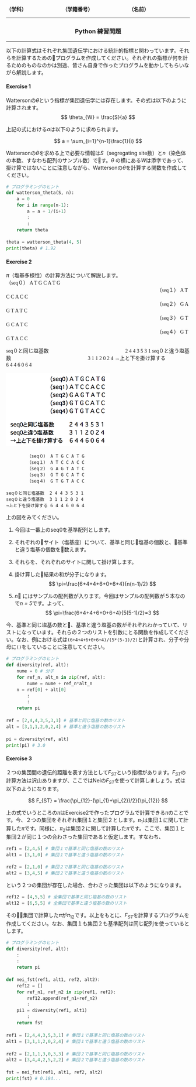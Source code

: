 
**（学科）**　　　　　　　　**（学籍番号）**　　　　　　　　**（名前）**
- - - - - - - - - - - - -
### <div style="text-align: center;"> Python 練習問題 </div>
-------------------------

以下の計算式はそれぞれ集団遺伝学における統計的指標と関わっています。それらを計算するためのプログラムを作成してください。それぞれの指標が何を計るためのものなのかは別途、皆さん自身で作ったプログラムを動かしてもらいながら解説します。
#### Exercise 1
Wattersonの*θ*という指標が集団遺伝学には存在します。その式は以下のように計算されます。
$$ \theta_{W} = \frac{S}{a} $$

上記の式における*a*は以下のように求められます。

$$ a = \sum_{i=1}^{n-1}\frac{1}{i} $$

Wattersonの*θ*を求める上で必要な情報は$S$（segregating site数）と$n$（染色体の本数、すなわち配列のサンプル数）です。$θ$ の横にある$W$は添字であって、掛け算ではないことに注意しながら、Wattersonの$θ$を計算する関数を作成してください。

```python
# プログラミングのヒント
def watterson_theta(S, n):
    a = 0
    for i in range(n-1):
        a = a + 1/(i+1)
        :
        :
    return theta

theta = watterson_theta(4, 5)
print(theta) # 1.92
```

#### Exercise 2
$\pi$（塩基多様性）の計算方法について解説します。
<font face="Osaka">
　　　　　　　　　　　　　　　　　　　　　　　　　　　　　　（seq０） A T G C A T G
　　　　　　　　　　　　　　　　　　　　　　　　　　　　　　（seq１） A T C C A C C
　　　　　　　　　　　　　　　　　　　　　　　　　　　　　　（seq２） G A G T A T C
　　　　　　　　　　　　　　　　　　　　　　　　　　　　　　（seq３） G T G C A T C
　　　　　　　　　　　　　　　　　　　　　　　　　　　　　　（seq４） G T G T A C C

seq０と同じ塩基数　　　　　　　　　　　　　　　2 4 4 3 5 3 1
seq０と違う塩基数　　　　　　　　　　　　　　　3 1 1 2 0 2 4
→上と下を掛け算する　　　　　　　　　　6 4 4 6 0 6 4
</font>

<div style="margin-bottom:5px;">
<img src="../../images/03/seqs_diff.png" height="200px" alt="sequences-diff">
</div>

```Text
		（seq０） A T G C A T G
		（seq１） A T C C A C C
		（seq２） G A G T A T C
		（seq３） G T G C A T C
		（seq４） G T G T A C C

seq０と同じ塩基数  2 4 4 3 5 3 1
seq０と違う塩基数  3 1 1 2 0 2 4
→上と下を掛け算する 6 4 4 6 0 6 4
```

上の図をみてください。
1. 今回は一番上のseq0を基準配列とします。
2. それぞれのサイト（塩基座）について、基準と同じ塩基の個数と、基準と違う塩基の個数を数えます。
3. それらを、それぞれのサイトに関して掛け算します。
4. 掛け算した結果の和が分子になります。
$$ \pi=\frac{6+4+4+6+0+6+4}{n(n-1)/2} $$

5. *n* にはサンプルの配列数が入ります。今回はサンプルの配列数が５本なので*n = 5*です。よって、
$$ \pi=\frac{6+4+4+6+0+6+4}{5(5-1)/2}=3 $$

今、基準と同じ塩基の数と、基準と違う塩基の数がそれぞれわかっていて、リストになっています。それらの２つのリストを引数にとる関数を作成してください。なお、例における式は```(6+4+4+6+0+6+4)/(5*(5-1)/2)```と計算され、分子や分母に```()```をしていることに注意してください。

```python
# プログラミングのヒント
def diversity(ref, alt):
    nume = 0 # 分子
    for ref_n, alt_n in zip(ref, alt):
        nume = nume + ref_n*alt_n
    n = ref[0] + alt[0]
        :
        :
    return pi

ref = [2,4,4,3,5,3,1] # 基準と同じ塩基の数のリスト
alt = [3,1,1,2,0,2,4] # 基準と違う塩基の数のリスト

pi = diversity(ref, alt)
print(pi) # 3.0
```

#### Exercise 3
２つの集団間の遺伝的距離を表す方法として$F_{ST}$という指標があります。$F_{ST}$の計算方法は沢山ありますが、ここではNeiの$F_{ST}$を使って計算しましょう。式は以下のようになります。

$$ F_{ST} = \frac{\pi_{12}-(\pi_{1}+\pi_{2})/2}{\pi_{12}} $$

上の式でいうところの$\pi$はExercise2で作ったプログラムで計算できる$\pi$のことです。今、２つの集団をそれぞれ集団１と集団２とします。$\pi_{1}$は集団１に関して計算した$\pi$です。同様に、$\pi_{2}$は集団２に関して計算した$\pi$です。ここで、集団１と集団２が同じ１つの合わさった集団であると仮定します。すなわち、

```python
ref1 = [2,4,5] # 集団１で基準と同じ塩基の数のリスト
alt1 = [3,1,0] # 集団１で基準と違う塩基の数のリスト

ref2 = [2,1,0] # 集団２で基準と同じ塩基の数のリスト
alt2 = [3,4,5] # 集団２で基準と違う塩基の数のリスト
```
という２つの集団が存在した場合、合わさった集団は以下のようになります。
```python
ref12 = [4,5,5] # 全集団で基準と同じ塩基の数のリスト
alt12 = [6,5,5] # 全集団で基準と違う塩基の数のリスト
```
その集団で計算した$\pi$が$\pi_{12}$です。以上をもとに、$F_{ST}$を計算するプログラムを作成してください。なお、集団１も集団２も基準配列は同じ配列を使っているとします。

```python
# プログラミングのヒント
def diversity(ref, alt):
    :
    :
    return pi

def nei_fst(ref1, alt1, ref2, alt2):
    ref12 = []
    for ref_n1, ref_n2 in zip(ref1, ref2):
        ref12.append(ref_n1+ref_n2)
        :
    pi1 = diversity(ref1, alt1)
        :
    return fst

ref1 = [2,4,4,3,5,3,1] # 集団１で基準と同じ塩基の数のリスト
alt1 = [3,1,1,2,0,2,4] # 集団１で基準と違う塩基の数のリスト

ref2 = [2,1,1,3,0,3,3] # 集団２で基準と同じ塩基の数のリスト
alt2 = [3,4,4,2,5,2,2] # 集団２で基準と違う塩基の数のリスト

fst = nei_fst(ref1, alt1, ref2, alt2)
print(fst) # 0.184...
```
